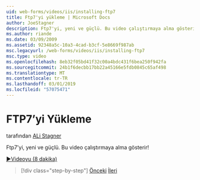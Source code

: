 ```yaml
---
uid: web-forms/videos/iis/installing-ftp7
title: Ftp7'yi yükleme | Microsoft Docs
author: JoeStagner
description: Ftp7'yi, yeni ve güçlü. Bu video çalıştırmaya alma gösterir!
ms.author: riande
ms.date: 03/09/2009
ms.assetid: 92348a5c-10a3-4cad-b3cf-5e8669f987ab
msc.legacyurl: /web-forms/videos/iis/installing-ftp7
msc.type: video
ms.openlocfilehash: 8eb32f05bd41f32c00a4bdc431f6bea250f942fa
ms.sourcegitcommit: 24b1f6decbb17bb22a45166e5fdb0845c65af498
ms.translationtype: MT
ms.contentlocale: tr-TR
ms.lasthandoff: 03/01/2019
ms.locfileid: "57075471"
---
```

<a name="installing-ftp7"></a>FTP7’yi Yükleme
====================
tarafından [ALi Stagner](https://github.com/JoeStagner)

Ftp7'yi, yeni ve güçlü. Bu video çalıştırmaya alma gösterir!

[&#9654;Videoyu (8 dakika)](https://channel9.msdn.com/Blogs/ASP-NET-Site-Videos/installing-ftp7)

> [!div class="step-by-step"]
> [Önceki](creating-a-site-with-iis7-manager.md)
> [İleri](bit-rate-throttling.md)
